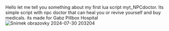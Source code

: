 Hello let me tell you something about  my first lua script myt_NPCdoctor.  Its simple script with npc doctor that can heal you or revive yourself and buy medicals.  its made for Gabz Pillbox Hospital
![Snímek obrazovky 2024-07-30 203204](https://github.com/user-attachments/assets/5c9b7c32-b1fd-4138-b686-54de1de0089a)
